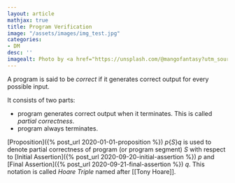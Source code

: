 ```yaml
---
layout: article
mathjax: true
title: Program Verification
image: "/assets/images/img_test.jpg"
categories:
- DM
desc: '' 
imagealt: Photo by <a href="https://unsplash.com/@mangofantasy?utm_source=unsplash&utm_medium=referral&utm_content=creditCopyText">Tim Johnson</a> on <a href="https://unsplash.com/s/photos/logic?utm_source=unsplash&utm_medium=referral&utm_content=creditCopyText">Unsplash</a>
---
```


A program is said to be *correct* if it generates correct output for every possible input.

It consists of two parts:
* program generates correct output when it terminates. This is called *partial correctness*.
* program always terminates.

[Proposition]({% post_url 2020-01-01-proposition %}) $p\{S\}q$ is used to denote partial correctness of program (or program segment) $S$ with respect to [Initial Assertion]({% post_url 2020-09-20-initial-assertion %}) $p$ and [Final Assertion]({% post_url 2020-09-21-final-assertion %}) $q$. This notation is called *Hoare Triple* named after [[Tony Hoare]].